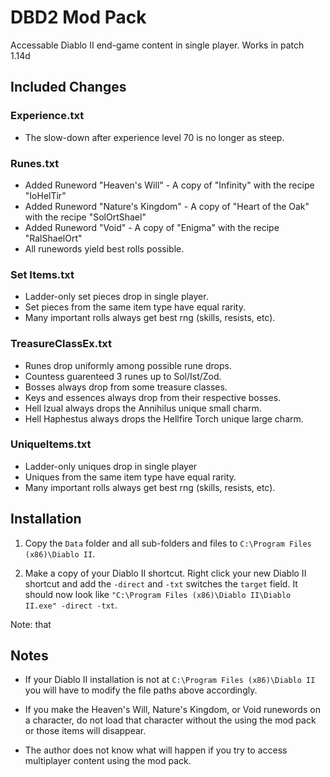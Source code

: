 
# DBD2 Mod Pack

Accessable Diablo II end-game content in single player. Works in patch 1.14d

## Included Changes

### Experience.txt

* The slow-down after experience level 70 is no longer as steep.

### Runes.txt

* Added Runeword "Heaven's Will" - A copy of "Infinity" with the recipe "IoHelTir"
* Added Runeword "Nature's Kingdom" - A copy of "Heart of the Oak" with the recipe "SolOrtShael"
* Added Runeword "Void" - A copy of "Enigma" with the recipe "RalShaelOrt"
* All runewords yield best rolls possible.

### Set Items.txt

* Ladder-only set pieces drop in single player.
* Set pieces from the same item type have equal rarity.
* Many important rolls always get best rng (skills, resists, etc).

### TreasureClassEx.txt

* Runes drop uniformly among possible rune drops.
* Countess guarenteed 3 runes up to Sol/Ist/Zod.
* Bosses always drop from some treasure classes.
* Keys and essences always drop from their respective bosses.
* Hell Izual always drops the Annihilus unique small charm.
* Hell Haphestus always drops the Hellfire Torch unique large charm.

### UniqueItems.txt

* Ladder-only uniques drop in single player
* Uniques from the same item type have equal rarity.
* Many important rolls always get best rng (skills, resists, etc).


## Installation

1) Copy the `Data` folder and all sub-folders and files to `C:\Program Files (x86)\Diablo II`.

2) Make a copy of your Diablo II shortcut. Right click your new Diablo II shortcut and add the `-direct` and `-txt` switches the `target` field. It should now look like `"C:\Program Files (x86)\Diablo II\Diablo II.exe" -direct -txt`.

Note: that 

## Notes

* If your Diablo II installation is not at `C:\Program Files (x86)\Diablo II` you will have to modify the file paths above accordingly.

* If you make the Heaven's Will, Nature's Kingdom, or Void runewords on a character, do not load that character without the using the mod pack or those items will disappear.

* The author does not know what will happen if you try to access multiplayer content using the mod pack.
